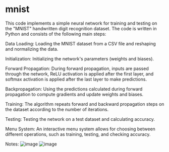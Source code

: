 # mnist
This code implements a simple neural network for training and testing on the "MNIST" handwritten digit recognition dataset. The code is written in Python and consists of the following main steps:

Data Loading: Loading the MNIST dataset from a CSV file and reshaping and normalizing the data.

Initialization: Initializing the network's parameters (weights and biases).

Forward Propagation: During forward propagation, inputs are passed through the network, ReLU activation is applied after the first layer, and softmax activation is applied after the last layer to make predictions.

Backpropagation: Using the predictions calculated during forward propagation to compute gradients and update weights and biases.

Training: The algorithm repeats forward and backward propagation steps on the dataset according to the number of iterations.

Testing: Testing the network on a test dataset and calculating accuracy.

Menu System: An interactive menu system allows for choosing between different operations, such as training, testing, and checking accuracy.

Notes:
![image](https://github.com/moisiFerenc/mnist/assets/78962708/8e0db742-cf03-4317-8748-591a3d3a3edb)
![image](https://github.com/moisiFerenc/mnist/assets/78962708/922287dd-f181-4745-9cd5-e4c93f825f0a)
